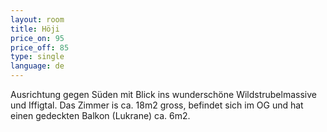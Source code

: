 ```yaml
---
layout: room
title: Höji
price_on: 95
price_off: 85
type: single
language: de
---
```

Ausrichtung gegen Süden mit Blick ins wunderschöne Wildstrubelmassive und Iffigtal.
Das Zimmer is ca. 18m2 gross, befindet sich im OG und hat einen gedeckten Balkon (Lukrane) ca. 6m2.
